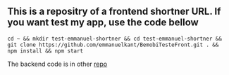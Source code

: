 ## This is a repositry of a frontend shortner URL. If you want test my app, use the code bellow

```
cd ~ && mkdir test-emmanuel-shortner && cd test-emmanuel-shortner && git clone https://github.com/emmanuelkant/BemobiTesteFront.git . && npm install && npm start

```

The backend code is in other [repo](https://github.com/emmanuelkant/bemobiTest)
